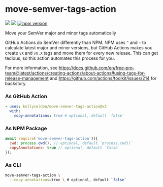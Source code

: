 # move-semver-tags-action

![](https://github.com/kellyselden/move-semver-tags-action/workflows/CI/badge.svg)
![](https://github.com/kellyselden/move-semver-tags-action/workflows/Publish/badge.svg)
[![npm version](https://badge.fury.io/js/move-semver-tags-action.svg)](https://badge.fury.io/js/move-semver-tags-action)

Move your SemVer major and minor tags automatically

GitHub Actions do SemVer differently than NPM. NPM uses `^` and `~` to calculate latest major and minor versions, but GitHub Actions makes you create `vX` and `vX.X` tags and move them for every new release. This can get tedious, so this action automates this process for you.

For more information, see https://docs.github.com/en/free-pro-team@latest/actions/creating-actions/about-actions#using-tags-for-release-management and https://github.com/actions/toolkit/issues/214 for backstory.

### As GitHub Action

```yml
- uses: kellyselden/move-semver-tags-action@v3
  with:
    copy-annotations: true # optional, default `false`
```

### As NPM Package

```js
await require('move-semver-tags-action')({
  cwd: process.cwd(), // optional, default `process.cwd()`
  copyAnnotations: true // optional, default `false`
});
```

### As CLI

```sh
move-semver-tags-action \
  --copy-annotations=true \ # optional, default `false`
```
